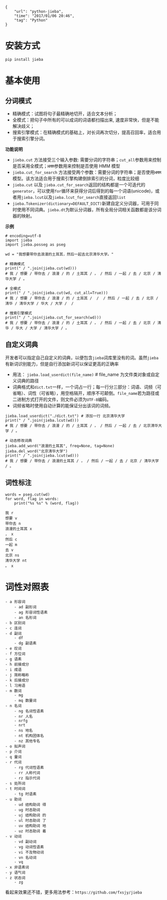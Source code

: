 ```
{
    "url": "python-jieba",
    "time": "2017/01/06 20:46",
    "tag": "Python"
}
```


# 安装方式

```
pip install jieba
```

# 基本使用

## 分词模式

- 精确模式：试图将句子最精确地切开，适合文本分析；
- 全模式：把句子中所有的可以成词的词语都扫描出来, 速度非常快，但是不能解决歧义；
- 搜索引擎模式：在精确模式的基础上，对长词再次切分，提高召回率，适合用于搜索引擎分词。

**功能说明**

- `jieba.cut` 方法接受三个输入参数: 需要分词的字符串；`cut_all`参数用来控制是否采用全模式；`HMM`参数用来控制是否使用 HMM 模型
- `jieba.cut_for_search` 方法接受两个参数：需要分词的字符串；是否使用`HMM`模型。该方法适合用于搜索引擎构建倒排索引的分词，粒度比较细
- `jieba.cut` 以及 `jieba.cut_for_search`返回的结构都是一个可迭代的`generator`，可以使用`for`循环来获得分词后得到的每一个词语(unicode)，或者用`jieba.lcut`以及`jieba.lcut_for_search`直接返回`list`
- `jieba.Tokenizer(dictionary=DEFAULT_DICT)`新建自定义分词器，可用于同时使用不同词典。`jieba.dt`为默认分词器，所有全局分词相关函数都是该分词器的映射。

**示例**

```
# encoding=utf-8
import jieba
import jieba.posseg as pseg

wd = "我想要带你去浪漫的土耳其，然后一起去北京清华大学。"

# 精确模式
print(" / ".join(jieba.cut(wd)))
# 我 / 想要 / 带你去 / 浪漫 / 的 / 土耳其 / ， / 然后 / 一起 / 去 / 北京 / 清华大学 / 。

# 全模式
print(" / ".join(jieba.cut(wd, cut_all=True)))
# 我 / 想要 / 带你去 / 浪漫 / 的 / 土耳其 /  /  / 然后 / 一起 / 去 / 北京 / 清华 / 清华大学 / 华大 / 大学 /  /

# 搜索引擎模式
print(" / ".join(jieba.cut_for_search(wd)))
# 我 / 想要 / 带你去 / 浪漫 / 的 / 土耳其 / ， / 然后 / 一起 / 去 / 北京 / 清华 / 华大 / 大学 / 清华大学 / 。
```

## 自定义词典

开发者可以指定自己自定义的词典，以便包含`jieba`词库里没有的词。虽然`jieba`有新词识别能力，但是自行添加新词可以保证更高的正确率

- 用法： `jieba.load_userdict(file_name)` # file_name 为文件类对象或自定义词典的路径
- 词典格式和`dict.txt`一样，一个词占一行；每一行分三部分：词语、词频（可省略）、词性（可省略），用空格隔开，顺序不可颠倒。`file_name`若为路径或二进制方式打开的文件，则文件必须为`UTF-8`编码。
- 词频省略时使用自动计算的能保证分出该词的词频。

```
jieba.load_userdict("./dict.txt") # 添加一行 北京清华大学
print(" / ".join(jieba.lcut(wd)))
# 我 / 想要 / 带你去 / 浪漫 / 的 / 土耳其 / ， / 然后 / 一起 / 去 / 北京清华大学 / 。

# 动态修改词典
jieba.add_word("浪漫的土耳其", freq=None, tag=None)
jieba.del_word("北京清华大学")
print(" / ".join(jieba.lcut(wd)))
# 我 / 想要 / 带你去 / 浪漫的土耳其 / ， / 然后 / 一起 / 去 / 北京 / 清华大学 / 。
```

## 词性标注

```
words = pseg.cut(wd)
for word, flag in words:
    print("%s %s" % (word, flag))

我 r
想要 v
带你去 n
浪漫的土耳其 x
， x
然后 c
一起 m
去 v
北京 ns
清华大学 nt
。 x
```

# 词性对照表

```
- a 形容词  
	- ad 副形词  
	- ag 形容词性语素  
	- an 名形词  
- b 区别词  
- c 连词  
- d 副词  
	- df   
	- dg 副语素  
- e 叹词  
- f 方位词  
- g 语素  
- h 前接成分  
- i 成语 
- j 简称略称  
- k 后接成分  
- l 习用语  
- m 数词  
	- mg 
	- mq 数量词  
- n 名词  
	- ng 名词性语素  
	- nr 人名  
	- nrfg    
	- nrt  
	- ns 地名  
	- nt 机构团体名  
	- nz 其他专名  
- o 拟声词  
- p 介词  
- q 量词  
- r 代词  
	- rg 代词性语素  
	- rr 人称代词  
	- rz 指示代词  
- s 处所词  
- t 时间词  
	- tg 时语素  
- u 助词  
	- ud 结构助词 得
	- ug 时态助词
	- uj 结构助词 的
	- ul 时态助词 了
	- uv 结构助词 地
	- uz 时态助词 着
- v 动词  
	- vd 副动词
	- vg 动词性语素  
	- vi 不及物动词  
	- vn 名动词  
	- vq 
- x 非语素词  
- y 语气词  
- z 状态词  
	- zg 
```

看起来效果还不错，更多用法参考：`https://github.com/fxsjy/jieba`